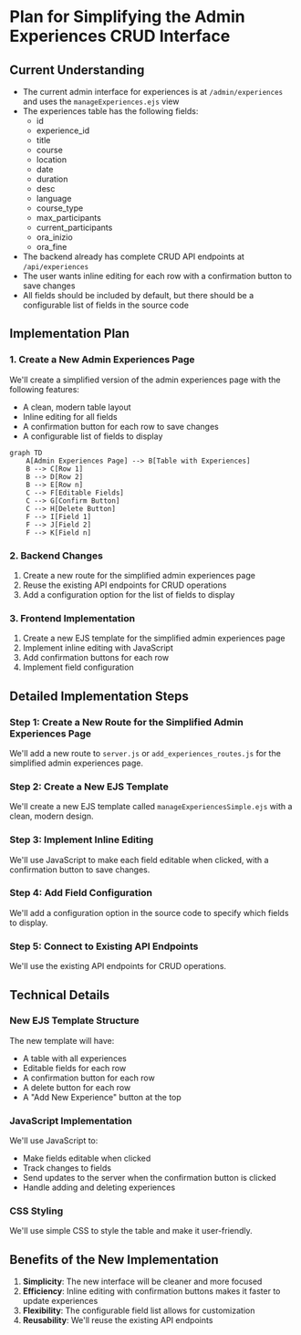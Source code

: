 # Plan for Simplifying the Admin Experiences CRUD Interface

## Current Understanding
- The current admin interface for experiences is at `/admin/experiences` and uses the `manageExperiences.ejs` view
- The experiences table has the following fields:
  - id
  - experience_id
  - title
  - course
  - location
  - date
  - duration
  - desc
  - language
  - course_type
  - max_participants
  - current_participants
  - ora_inizio
  - ora_fine
- The backend already has complete CRUD API endpoints at `/api/experiences`
- The user wants inline editing for each row with a confirmation button to save changes
- All fields should be included by default, but there should be a configurable list of fields in the source code

## Implementation Plan

### 1. Create a New Admin Experiences Page

We'll create a simplified version of the admin experiences page with the following features:
- A clean, modern table layout
- Inline editing for all fields
- A confirmation button for each row to save changes
- A configurable list of fields to display

```mermaid
graph TD
    A[Admin Experiences Page] --> B[Table with Experiences]
    B --> C[Row 1]
    B --> D[Row 2]
    B --> E[Row n]
    C --> F[Editable Fields]
    C --> G[Confirm Button]
    C --> H[Delete Button]
    F --> I[Field 1]
    F --> J[Field 2]
    F --> K[Field n]
```

### 2. Backend Changes

1. Create a new route for the simplified admin experiences page
2. Reuse the existing API endpoints for CRUD operations
3. Add a configuration option for the list of fields to display

### 3. Frontend Implementation

1. Create a new EJS template for the simplified admin experiences page
2. Implement inline editing with JavaScript
3. Add confirmation buttons for each row
4. Implement field configuration

## Detailed Implementation Steps

### Step 1: Create a New Route for the Simplified Admin Experiences Page

We'll add a new route to `server.js` or `add_experiences_routes.js` for the simplified admin experiences page.

### Step 2: Create a New EJS Template

We'll create a new EJS template called `manageExperiencesSimple.ejs` with a clean, modern design.

### Step 3: Implement Inline Editing

We'll use JavaScript to make each field editable when clicked, with a confirmation button to save changes.

### Step 4: Add Field Configuration

We'll add a configuration option in the source code to specify which fields to display.

### Step 5: Connect to Existing API Endpoints

We'll use the existing API endpoints for CRUD operations.

## Technical Details

### New EJS Template Structure

The new template will have:
- A table with all experiences
- Editable fields for each row
- A confirmation button for each row
- A delete button for each row
- A "Add New Experience" button at the top

### JavaScript Implementation

We'll use JavaScript to:
- Make fields editable when clicked
- Track changes to fields
- Send updates to the server when the confirmation button is clicked
- Handle adding and deleting experiences

### CSS Styling

We'll use simple CSS to style the table and make it user-friendly.

## Benefits of the New Implementation

1. **Simplicity**: The new interface will be cleaner and more focused
2. **Efficiency**: Inline editing with confirmation buttons makes it faster to update experiences
3. **Flexibility**: The configurable field list allows for customization
4. **Reusability**: We'll reuse the existing API endpoints